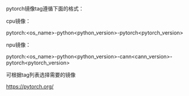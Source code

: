 pytorch镜像tag遵循下面的格式：

cpu镜像：

pytorch:<os_name>-python<python_version>-pytorch<pytorch_version>

npu镜像：

pytorch:<os_name>-python<python_version>-cann<cann_version>-pytorch<pytorch_version>

可根据tag列表选择需要的镜像

https://pytorch.org/